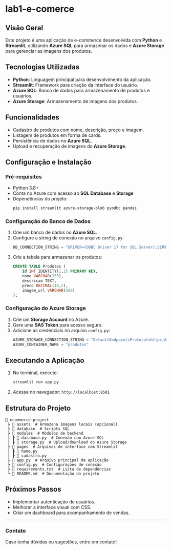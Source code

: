 # lab1-e-comerce

## Visão Geral
Este projeto é uma aplicação de e-commerce desenvolvida com **Python** e **Streamlit**, utilizando **Azure SQL** para armazenar os dados e **Azure Storage** para gerenciar as imagens dos produtos.

## Tecnologias Utilizadas
- **Python**: Linguagem principal para desenvolvimento da aplicação.
- **Streamlit**: Framework para criação da interface do usuário.
- **Azure SQL**: Banco de dados para armazenamento de produtos e usuários.
- **Azure Storage**: Armazenamento de imagens dos produtos.

## Funcionalidades
- Cadastro de produtos com nome, descrição, preço e imagem.
- Listagem de produtos em forma de cards.
- Persistência de dados no **Azure SQL**.
- Upload e recuperação de imagens do **Azure Storage**.

## Configuração e Instalação
### Pré-requisitos
- Python 3.8+
- Conta no Azure com acesso ao **SQL Database** e **Storage**
- Dependências do projeto:
  ```sh
  pip install streamlit azure-storage-blob pyodbc pandas
  ```

### Configuração do Banco de Dados
1. Crie um banco de dados no **Azure SQL**.
2. Configure a string de conexão no arquivo `config.py`:
   ```python
   DB_CONNECTION_STRING = "DRIVER={ODBC Driver 17 for SQL Server};SERVER=<seu-servidor>;DATABASE=<seu-banco>;UID=<usuario>;PWD=<senha>"
   ```
3. Crie a tabela para armazenar os produtos:
   ```sql
   CREATE TABLE Produtos (
       id INT IDENTITY(1,1) PRIMARY KEY,
       nome VARCHAR(255),
       descricao TEXT,
       preco DECIMAL(10,2),
       imagem_url VARCHAR(500)
   );
   ```

### Configuração do Azure Storage
1. Crie um **Storage Account** no Azure.
2. Gere uma **SAS Token** para acesso seguro.
3. Adicione as credenciais no arquivo `config.py`:
   ```python
   AZURE_STORAGE_CONNECTION_STRING = "DefaultEndpointsProtocol=https;AccountName=<seu-armazem>;AccountKey=<sua-chave>;EndpointSuffix=core.windows.net"
   AZURE_CONTAINER_NAME = "produtos"
   ```

## Executando a Aplicação
1. No terminal, execute:
   ```sh
   streamlit run app.py
   ```
2. Acesse no navegador: `http://localhost:8501`

## Estrutura do Projeto
```
📂 ecommerce-project
 ┣ 📂 assets  # Armazena imagens locais (opcional)
 ┣ 📂 database  # Scripts SQL
 ┣ 📂 modules  # Módulos de backend
 ┃ ┣ 📜 database.py  # Conexão com Azure SQL
 ┃ ┣ 📜 storage.py  # Upload/download do Azure Storage
 ┣ 📂 pages  # Arquivos de interface com Streamlit
 ┃ ┣ 📜 home.py
 ┃ ┣ 📜 cadastro.py
 ┣ 📜 app.py  # Arquivo principal da aplicação
 ┣ 📜 config.py  # Configurações de conexão
 ┣ 📜 requirements.txt  # Lista de dependências
 ┗ 📜 README.md  # Documentação do projeto
```

## Próximos Passos
- Implementar autenticação de usuários.
- Melhorar a interface visual com CSS.
- Criar um dashboard para acompanhamento de vendas.

---
### Contato
Caso tenha dúvidas ou sugestões, entre em contato!


